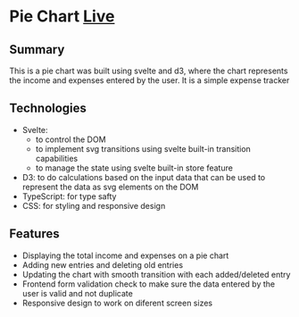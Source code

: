 # Pie Chart [Live](https://my-d3svelte-pie-chart.herokuapp.com/)

## Summary
This is a pie chart was built using svelte and d3, where the chart represents the income and expenses entered by the user. It is a simple expense tracker

## Technologies
 - Svelte: 
   - to control the DOM 
   - to implement svg transitions using svelte built-in transition capabilities
   - to manage the state using svelte built-in store feature
 - D3: to do calculations based on the input data that can be used to represent the data as svg elements on the DOM 
 - TypeScript: for type safty 
 - CSS: for styling and responsive design

## Features
 - Displaying the total income and expenses on a pie chart
 - Adding new entries and deleting old entries
 - Updating the chart with smooth transition with each added/deleted entry
 - Frontend form validation check to make sure the data entered by the user is valid and not duplicate
 - Responsive design to work on diferent screen sizes
